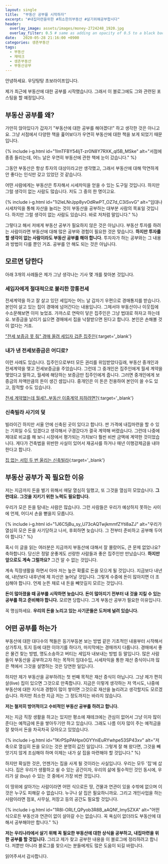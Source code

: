 ```yaml
---
layout: single
title:  "부동산 공부를 시작하자"
excerpt: "#내집마련을위한 #최소한의부동산 #살기위해공부합시다"
header:
  overlay_image: assets/images/money-2724248_1920.jpg
  overlay_filter: 0.5 # same as adding an opacity of 0.5 to a black background
date:   2020-05-28 21:16:00 +0900
categories: 생존부동산
tags:
  - 부동산
  - 재테크
  - 생존부동산
  - 부동산공부
---
```



안녕하세요.
우당탕탕 초보라이프입니다.

제가 최근에 부동산에 대한 공부를 시작했습니다.
그래서 이 블로그에도 그와 관련된 포스팅을 할 예정입니다.

## 부동산 공부를 왜?

가만히 앉아있다가 갑자기 "부동산에 대한 공부를 해야겠다!" 하고 생각한 것은 아니고요.
그냥 서점에서 다양한 책을 훑어보다가 우연히 부동산에 대한 책을 보게 되었기 때문입니다.

{% include i-g.html id="1ImTFBY54ljT-zr0N8Y7RXK_ql5B_MSke" alt="서점에 종종 들리는데, 어느 날은 우연히 부동산에 관한 책에 눈이 갔습니다." %}

그동안 부동산은 항상 투자의 대상이라고만 생각했고, 그래서 부동산에 대해 막연하게 안 좋다는 인식만 갖고 있었던 것 같습니다.

어떤 사람에게는 부동산은 투자해서 시세차익을 얻을 수 있는 도구일 것입니다.
하지만 그럴 생각이 없는 사람도 많습니다.
저도 그 중의 한 명이고요.

{% include i-g.html id="1i2IeLNrJpp8yvOdRwPT_OZ7d_C3iSvvG" alt="임대나 시세차익을 통해 자산을 늘리는 것이 부동산을 공부하는 대부분 사람의 목표일 것입니다. 하지만 그럴 생각이 없는 사람도 있습니다. 바로 저처럼 말입니다." %}

그렇다고 해서 저에게 부동산 공부가 필요하지 않은 것은 아닙니다.
부동산 투자를 하려는 사람이라면 부동산에 대해 많은 공부와 경험이 필요한 것은 맞습니다.
**하지만 투자를 할 생각이 없는 사람이라도 부동산 공부를 해야 합니다.**
투자자가 하는 공부와는 그 내용과 방법이 다를 뿐인 거죠.
공부를 안 해도 되는 것은 아닙니다.

## 모르면 당한다

아래 3개의 사례들은 제가 그냥 생각나는 기사 몇 개를 찾아본 것입니다.

### 세입자에게 절대적으로 불리한 깡통전세

전세계약을 하고 잘 살고 있던 세입자는 어느 날 갑자기 우편으로 경매통지를 받습니다.
본인이 살고 있는 집이 경매에 넘어간다는 내용입니다.
그제서야 부동산이나 이웃집에 수소문해보면 이미 늦었죠.
가까스로 연락이 닿은 집주인은 그냥 법대로 하자고 하는데요.
보증금을 날리기 싫으면 경매에서 집을 낙찰받으면 된다고 합니다.
본인은 손해볼 것이 없다는 거죠.

["전세 보증금 못 줘" 경매 올려 세입자 겁준 집주인][l-article-1]{:target='_blank'}

### 내가 낸 전세보증금은 어디로?

이런 사례도 있습니다.
집주인으로부터 모든 권리를 위임받았다길래, 부동산 중개인과 전세계약을 맺고 전세보증금을 주었습니다.
그런데 그 중개인은 집주인에게 월세 계약을 맺었다고 말하고, 월세에 해당하는 보증금만 집주인에게 줍니다.
그러면 중개인에게 보증금의 차액만큼의 돈이 생긴 셈입니다.
중개인은 이 돈은 전용하여 본인이 쓸 수도 있고, 잠적할 수도 있습니다.

[전세 계약했는데 월세?..부동산 이중계약 피하려면?][l-article-2]{:target='_blank'}

### 신축빌라 사기의 덫

빌라이긴 하지만 서울 안에 신축된 곳이 있다고 합니다.
싼 가격에 내집마련을 할 수 있는 기회일 수도 있겠다고 생각해서 구경갔다가 결국 계약해 버렸습니다.
그런데 나중에 제대로 비교를 해 보니 시장에서 평가되는 가치보다 훨씬 비싼 금액에 계약한 것이었습니다.
게다가 건축법을 위반한 사실이 있어서 재공사를 하거나 매년 이행강제금을 내야 한다고 합니다.

[집 없는 서민 두 번 울리는 신축빌라][l-article-3]{:target='_blank'}

## 부동산 공부가 꼭 필요한 이유

저는 지금까지 돈을 벌기 위해서 매달 열심히 일했고, 또 그것을 열심히 모았습니다.
**그런데요. 그것을 지키기 위한 노력도 필요합니다.**

우리가 모은 돈을 탐내는 사람은 많습니다.
그런 사람들은 우리가 예상하지 못하는 사이에 언제, 어디서 손을 뻗을지 모릅니다.

{% include i-g.html id="1J6C5jBu_sy_U73cAQTwjkmmfZYti8aZJ" alt="우리가 열심히 모은 돈을 사기당하고 나서, 후회하면 늦습니다. 그 전부터 준비하고 공부해 두어야 합니다." %}

혹시 이 글을 읽는 여러분은 지금까지 부동산에 대해서 잘 몰랐어도, 큰 문제 없었나요?
축하합니다. 당신은 정말 운좋게도 선량한 사람들과 좋은 집주인만 만났습니다.
**하지만 앞으로도 계속 그럴까요?**
그건 알 수 없는 것입니다.

계속 직장생활을 하면서 아마 저는 높은 확률로 돈을 모으게 될 것입니다.
지금보다 내년에, 내년보다 내후년에 제 자산은 늘어날 것입니다.
그렇게 수중에 돈이 많아지면 더 조심해야 합니다.
언제 눈뜬 채로 내 돈을 빼앗길지 모르는 것입니다.

**돈이 많아졌을 때 공부를 시작하면 늦습니다.
돈이 많아지기 전부터 내 것을 지킬 수 있는 공부를 하고 준비해야 합니다.**
모르면 당합니다.
그게 부동산 공부가 필요한 이유입니다.

꼭 명심하세요.
**우리의 돈을 노리고 있는 사기꾼들은 도처에 널려 있습니다.**

## 어떤 공부를 하는가

부동산에 대한 대다수의 책들은 등기부등본 보는 방법 같은 기초적인 내용부터 시작해서 상가투자, 토지 등에 대한 이야기를 하다가, 마지막에는 경매까지 다룹니다.
경매에서 좋은 물건 찾는 방법, 명도소송하고 버티는 세입자 내보내는 방법 등 말입니다.
많은 사람들이 부동산을 공부하고자 하는 목적이 임대수입, 시세차익을 통한 재산 증식이니까 많은 책에서 그것을 설명하는 것은 당연한 일입니다.

하지만 제가 부동산을 공부하려는 첫 번째 목적은 재산 증식이 아닙니다.
그냥 제가 편히 살(live) 집이 있으면 그것으로 만족합니다.
지금은 이렇게 생각하는 저 역시도, 나중에 부동산에 대한 지식과 경험이 많이 쌓이면 그것으로 재산을 늘리려고 생각할지도 모르겠습니다.
하지만 최소한 지금 저는 그 정도까지는 바라지 않습니다.

**저는 철저히 방어적이고 수비적인 부동산 공부를 하려고 합니다.**

저는 지금 직장 생활을 하고는 있지만 평소에 재테크에는 관심이 없어서
그냥 이자 많이 준다는 예적금에 돈을 쌓아두기만 하고 있습니다.
그래도 나름 이자 많이 주는 예적금을 잘 찾아서 돈을 차곡차곡 모아오고 있었습니다.

{% include i-g.html id="1KrPSpPAHpx0GYYniEuRYwhpe53SP43xv" alt="저축으로 열심히 돈을 모으는 것은 분명히 값진 일입니다. 그렇게 잘 해 왔다면, 그것을 빼앗기지 않게 조심해야 하며 이제는 내가 살 집을 마련해야 할 것입니다." %}

하지만 확실한 것은, 언젠가는 집을 사게 될 것이라는 사실입니다.
우리는 모두 '집'에 삽니다.
집은 우리가 생활하고 쉴 수 있는 공간이자, 우리의 삶에 필수적인 것인 동시에, 우리가 살 (buy) 수 있는 것 중에서 가장 비싼 것입니다.

이 땅위에 살아가는 사람이라면 어떤 식으로든 땅, 건물과 연관이 있을 수밖에 없으며 이것은 누구도 피해갈 수 없습니다.
누구나 살 집은 필요하니까요.
그리고 개인사업을 하는 사람이라면 점포, 사무실, 저장고 등의 공간도 필요할 것입니다.

{% include i-g.html id="1R8l-ORLf_QPyob3R8B_aAQNf_ImySZXA" alt="어떤 식으로든 부동산과 연관이 없이 살아갈 수는 없습니다. 꼭 욕심이 없더라도 부동산에 대해서 공부해야만 합니다." %}

**저는 우리나라에서 살기 위해 꼭 필요한 부동산에 대한 상식을 공부하고, 내집마련을 위한 공부를 할 것입니다.**
그리고 제가 찾고 공부한 내용을 이 블로그에 정리하려고 합니다.
저뿐만 아니라 블로그를 찾으시는 분들에게도 많은 도움이 되길 바랍니다.

읽어주셔서 감사합니다.

[l-article-1]: https://news.v.daum.net/v/20180403084418136
[l-article-2]: https://news.v.daum.net/v/20190311182843320
[l-article-3]: http://www.m-i.kr/news/articleView.html?idxno=679297
